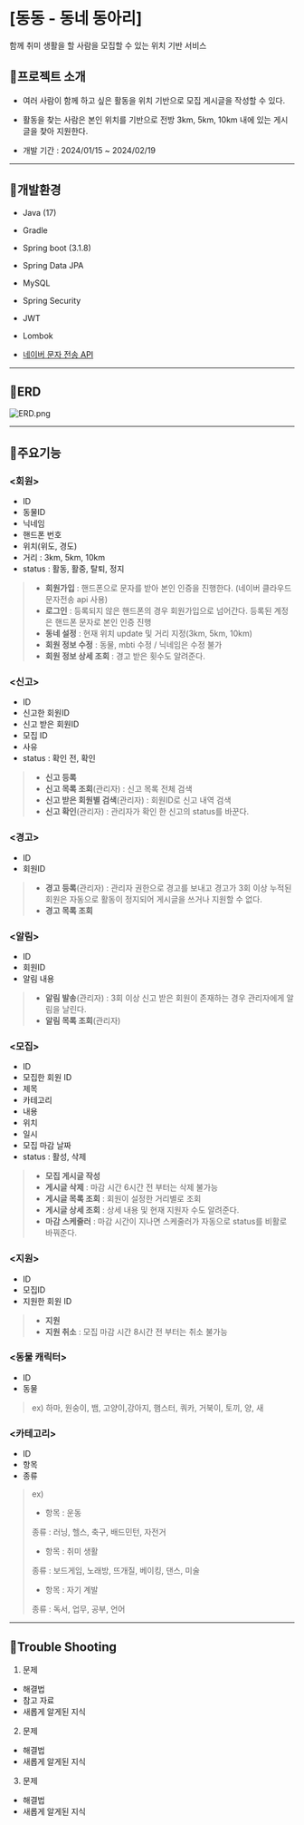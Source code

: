# [동동 - 동네 동아리]
함께 취미 생활을 할 사람을 모집할 수 있는 위치 기반 서비스



## :mag_right:프로젝트 소개
- 여러 사람이 함께 하고 싶은 활동을 위치 기반으로 모집 게시글을 작성할 수 있다.
- 활동을 찾는 사람은 본인 위치를 기반으로 전방 3km, 5km, 10km 내에 있는 게시글을 찾아 지원한다.


- 개발 기간 : 2024/01/15 ~ 2024/02/19

* * *


## :mag_right:개발환경

* Java (17)
* Gradle
* Spring boot (3.1.8)
* Spring Data JPA
* MySQL
* Spring Security
* JWT
* Lombok


* [네이버 문자 전송 API](https://api.ncloud-docs.com/docs/ai-application-service-sens-smsv2)

* * *

## :mag_right:ERD
![ERD.png](ERD.png)

* * *
## :mag_right:주요기능
### <회원>
- ID
- 동물ID
- 닉네임
- 핸드폰 번호
- 위치(위도, 경도)
- 거리 : 3km, 5km, 10km
- status : 활동, 활중, 탈퇴, 정지

> * **회원가입** : 핸드폰으로 문자를 받아 본인 인증을 진행한다. (네이버 클라우드 문자전송 api 사용)
> * **로그인** : 등록되지 않은 핸드폰의 경우 회원가입으로 넘어간다. 등록된 계정은 핸드폰 문자로 본인 인증 진행
> * **동네 설정** : 현재 위치 update 및 거리 지정(3km, 5km, 10km)
> * **회원 정보 수정** : 동물, mbti 수정 / 닉네임은 수정 불가
> * **회원 정보 상세 조회** : 경고 받은 횟수도 알려준다.

### <신고>
- ID
- 신고한 회원ID
- 신고 받은 회원ID
- 모집 ID
- 사유
- status : 확인 전, 확인

> * **신고 등록**
> * **신고 목록 조회**(관리자) : 신고 목록 전체 검색
> * **신고 받은 회원별 검색**(관리자) : 회원ID로 신고 내역 검색
> * **신고 확인**(관리자) : 관리자가 확인 한 신고의 status를 바꾼다.

### <경고>
- ID
- 회원ID

> * **경고 등록**(관리자) : 관리자 권한으로 경고를 보내고 경고가 3회 이상 누적된 회원은 자동으로 활동이 정지되어 게시글을 쓰거나 지원할 수 없다.
> * **경고 목록 조회**

### <알림>
- ID
- 회원ID
- 알림 내용

> * **알림 발송**(관리자) : 3회 이상 신고 받은 회원이 존재하는 경우 관리자에게 알림을 날린다.
> * **알림 목록 조회**(관리자)

### <모집>
- ID
- 모집한 회원 ID
- 제목
- 카테고리
- 내용
- 위치
- 일시
- 모집 마감 날짜
- status : 활성, 삭제

> * **모집 게시글 작성**
> * **게시글 삭제** : 마감 시간 6시간 전 부터는 삭제 불가능
> * **게시글 목록 조회** : 회원이 설정한 거리별로 조회
> * **게시글 상세 조회** : 상세 내용 및 현재 지원자 수도 알려준다.
> * **마감 스케줄러** : 마감 시간이 지나면 스케줄러가 자동으로 status를 비활로 바꿔준다.

### <지원>
- ID
- 모집ID
- 지원한 회원 ID

> * **지원**
> * **지원 취소** : 모집 마감 시간 8시간 전 부터는 취소 불가능


### <동물 캐릭터>

- ID
- 동물

> ex) 하마, 원숭이, 뱀, 고양이,강아지, 햄스터, 쿼카, 거북이, 토끼, 양, 새

### <카테고리>
- ID
- 항목
- 종류
> ex)
> * 항목 : 운동
> 
>  종류 : 러닝, 헬스, 축구, 배드민턴, 자전거
>
> * 항목 : 취미 생활
>
>  종류 : 보드게임, 노래방, 뜨개질, 베이킹, 댄스, 미술
> * 항목 : 자기 계발
>
>  종류 : 독서, 업무, 공부, 언어

* * *
## :mag_right:Trouble Shooting

1. 문제
- 해결법
- 참고 자료
- 새롭게 알게된 지식
2. 문제
- 해결법
- 새롭게 알게된 지식
3. 문제
- 해결법
- 새롭게 알게된 지식